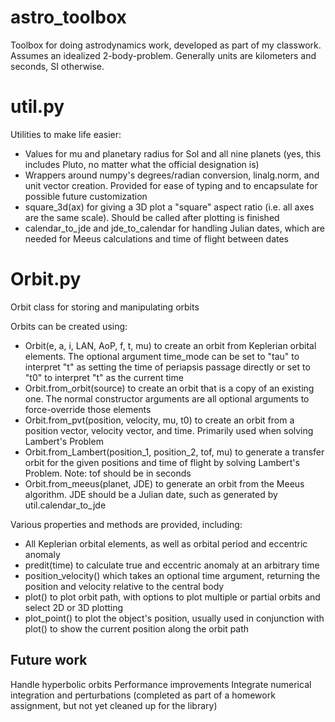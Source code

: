 # astro_toolbox
Toolbox for doing astrodynamics work, developed as part of my classwork. Assumes an idealized 2-body-problem.
Generally units are kilometers and seconds, SI otherwise.

# util.py
Utilities to make life easier:
- Values for mu and planetary radius for Sol and all nine planets (yes, this includes Pluto, no matter what the official designation is)
- Wrappers around numpy's degrees/radian conversion, linalg.norm, and unit vector creation. Provided for ease of typing and to encapsulate for possible future customization
- square_3d(ax) for giving a 3D plot a "square" aspect ratio (i.e. all axes are the same scale). Should be called after plotting is finished
- calendar_to_jde and jde_to_calendar for handling Julian dates, which are needed for Meeus calculations and time of flight between dates

# Orbit.py
Orbit class for storing and manipulating orbits

Orbits can be created using:
- Orbit(e, a, i, LAN, AoP, f, t, mu) to create an orbit from Keplerian orbital elements. The optional argument time_mode can be set to "tau" to interpret "t" as setting the time of periapsis passage directly or set to "t0" to interpret "t" as the current time
- Orbit.from_orbit(source) to create an orbit that is a copy of an existing one. The normal constructor arguments are all optional arguments to force-override those elements
- Orbit.from_pvt(position, velocity, mu, t0) to create an orbit from a position vector, velocity vector, and time. Primarily used when solving Lambert's Problem
- Orbit.from_Lambert(position_1, position_2, tof, mu) to generate a transfer orbit for the given positions and time of flight by solving Lambert's Problem. Note: tof should be in seconds
- Orbit.from_meeus(planet, JDE) to generate an orbit from the Meeus algorithm. JDE should be a Julian date, such as generated by util.calendar_to_jde

Various properties and methods are provided, including:
- All Keplerian orbital elements, as well as orbital period and eccentric anomaly
- predit(time) to calculate true and eccentric anomaly at an arbitrary time
- position_velocity() which takes an optional time argument, returning the position and velocity relative to the central body
- plot() to plot orbit path, with options to plot multiple or partial orbits and select 2D or 3D plotting
- plot_point() to plot the object's position, usually used in conjunction with plot() to show the current position along the orbit path

## Future work
Handle hyperbolic orbits
Performance improvements
Integrate numerical integration and perturbations (completed as part of a homework assignment, but not yet cleaned up for the library)
